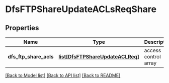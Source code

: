 # DfsFTPShareUpdateACLsReqShare

## Properties
Name | Type | Description | Notes
------------ | ------------- | ------------- | -------------
**dfs_ftp_share_acls** | [**list[DfsFTPShareUpdateACLReq]**](DfsFTPShareUpdateACLReq.md) | access control array | [optional] 

[[Back to Model list]](../README.md#documentation-for-models) [[Back to API list]](../README.md#documentation-for-api-endpoints) [[Back to README]](../README.md)


